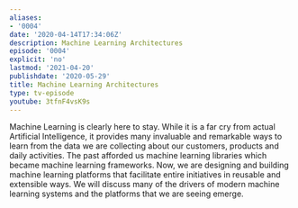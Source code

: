 ```yaml
---
aliases:
- '0004'
date: '2020-04-14T17:34:06Z'
description: Machine Learning Architectures
episode: '0004'
explicit: 'no'
lastmod: '2021-04-20'
publishdate: '2020-05-29'
title: Machine Learning Architectures
type: tv-episode
youtube: 3tfnF4vsK9s
---
```


Machine Learning is clearly here to stay. While it is a far cry from actual Artificial Intelligence, it provides many invaluable and remarkable ways to learn from the data we are collecting about our customers, products and daily activities. The past afforded us machine learning libraries which became machine learning frameworks. Now, we are designing and building machine learning platforms that facilitate entire initiatives in reusable and extensible ways. We will discuss many of the drivers of modern machine learning systems and the platforms that we are seeing emerge.